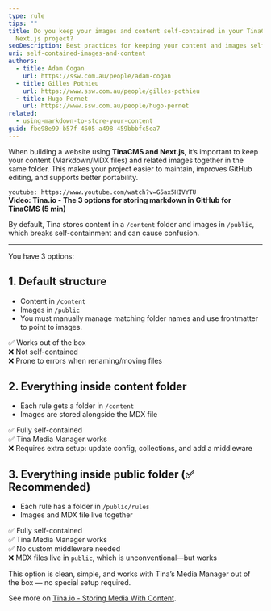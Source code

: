 ```yaml
---
type: rule
tips: ""
title: Do you keep your images and content self-contained in your TinaCMS +
  Next.js project?
seoDescription: Best practices for keeping your content and images self-contained in TinaCMS + Next.js, with three options and a recommended setup.
uri: self-contained-images-and-content
authors:
  - title: Adam Cogan
    url: https://ssw.com.au/people/adam-cogan
  - title: Gilles Pothieu
    url: https://www.ssw.com.au/people/gilles-pothieu
  - title: Hugo Pernet
    url: https://www.ssw.com.au/people/hugo-pernet
related:
  - using-markdown-to-store-your-content
guid: fbe98e99-b57f-4605-a498-459bbbfc5ea7
---
```

When building a website using **TinaCMS and Next.js**, it’s important to keep your content (Markdown/MDX files) and related images together in the same folder. This makes your project easier to maintain, improves GitHub editing, and supports better portability.
            
<!--endintro-->

`youtube: https://www.youtube.com/watch?v=G5ax5HIVYTU`  
**Video: Tina.io - The 3 options for storing markdown in GitHub for TinaCMS (5 min)**

By default, Tina stores content in a `/content` folder and images in `/public`, which breaks self-containment and can cause confusion.

---

You have 3 options:

## 1. **Default structure**

- Content in `/content`
- Images in `/public`
- You must manually manage matching folder names and use frontmatter to point to images.

✅ Works out of the box  
❌ Not self-contained  
❌ Prone to errors when renaming/moving files

## 2. **Everything inside content folder**

- Each rule gets a folder in `/content`
- Images are stored alongside the MDX file

✅ Fully self-contained  
✅ Tina Media Manager works  
❌ Requires extra setup: update config, collections, and add a middleware

## 3. **Everything inside public folder** (✅ Recommended)

- Each rule has a folder in `/public/rules`
- Images and MDX file live together

✅ Fully self-contained  
✅ Tina Media Manager works  
✅ No custom middleware needed  
❌ MDX files live in `public`, which is unconventional—but works

This option is clean, simple, and works with Tina’s Media Manager out of the box — no special setup required.

See more on [Tina.io - Storing Media With Content](https://tina.io/docs/guides/storing-media-with-content).
